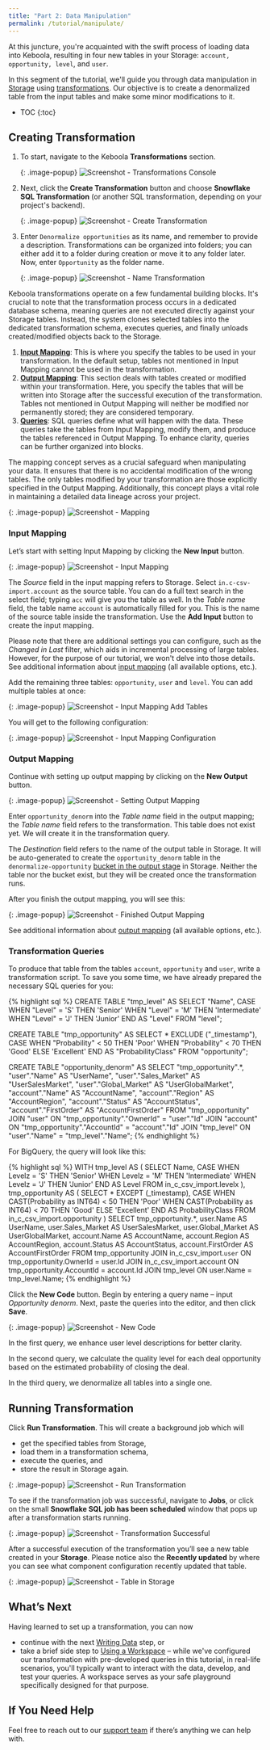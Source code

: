 ```yaml
---
title: "Part 2: Data Manipulation"
permalink: /tutorial/manipulate/
---
```


At this juncture, you're acquainted with the swift process of loading data into Keboola, resulting in four new tables in your Storage: 
`account, opportunity, level`, and `user`. 

In this segment of the tutorial, we'll guide you through data manipulation in [Storage](/storage/tables/) using [transformations](/transformations/). 
Our objective is to create a denormalized table from the input tables and make some minor modifications to it.

* TOC
{:toc}

## Creating Transformation
1. To start, navigate to the Keboola **Transformations** section.

   {: .image-popup}
   ![Screenshot - Transformations Console](/tutorial/manipulate/transformations-intro.png)

2. Next, click the **Create Transformation** button and choose **Snowflake SQL Transformation** (or another SQL transformation, depending on your project's backend).

   {: .image-popup}
   ![Screenshot - Create Transformation](/tutorial/manipulate/create-transformation.png)

3. Enter `Denormalize opportunities` as its name, and remember to provide a description. Transformations can be organized into folders;
you can either add it to a folder during creation or move it to any folder later. Now, enter `Opportunity` as the folder name.

   {: .image-popup}
   ![Screenshot - Name Transformation](/tutorial/manipulate/name-transformation.png)


Keboola transformations operate on a few fundamental building blocks. It's crucial to note that the transformation process occurs in a dedicated database schema,
meaning queries are not executed directly against your Storage tables. Instead, the system clones selected tables into the dedicated transformation schema, 
executes queries, and finally unloads created/modified objects back to the Storage.

1. [**Input Mapping**](/transformations/mappings/#input-mapping): This is where you specify the tables to be used in your transformation. In the default setup, tables not mentioned in Input Mapping cannot be used in the transformation.
2. [**Output Mapping**](/transformations/#output-mapping): This section deals with tables created or modified within your transformation. Here, you specify the tables that will be written into Storage after the successful execution of the transformation. Tables not mentioned in Output Mapping will neither be modified nor permanently stored; they are considered temporary.
3. [**Queries**](/tutorial/manipulate/#transformation-script): SQL queries define what will happen with the data. These queries take the tables from Input Mapping, modify them, and produce the tables referenced in Output Mapping. To enhance clarity, queries can be further organized into blocks.

The mapping concept serves as a crucial safeguard when manipulating your data. It ensures that there is no accidental modification of the wrong tables. The only 
tables modified by your transformation are those explicitly specified in the Output Mapping. Additionally, this concept plays a vital role in maintaining a 
detailed data lineage across your project.

{: .image-popup}
![Screenshot - Mapping](/tutorial/manipulate/mapping.png)

### Input Mapping
Let’s start with setting Input Mapping by clicking the **New Input** button.

{: .image-popup}
![Screenshot - Input Mapping](/tutorial/manipulate/input-mapping1.png)

The *Source* field in the input mapping refers to Storage. Select `in.c-csv-import.account` as the source table. You can do a full text search in the select 
field; typing `acc` will give you the table as well. In the *Table name* field, the table name `account` is automatically filled for you. This is the name of the 
source table inside the transformation. Use the **Add Input** button to create the input mapping.

Please note that there are additional settings you can configure, such as the *Changed in Last* filter, which aids in incremental processing of large tables. 
However, for the purpose of our tutorial, we won't delve into those details. See additional information about [input mapping](/transformations/mappings/#input-mapping) 
(all available options, etc.).

Add the remaining three tables: `opportunity`, `user` and `level`. You can add multiple tables at once:

{: .image-popup}
![Screenshot - Input Mapping Add Tables](/tutorial/manipulate/IM-add-tables.png)

You will get to the following configuration:

{: .image-popup}
![Screenshot - Input Mapping Configuration](/tutorial/manipulate/input-mapping3.png)

### Output Mapping
Continue with setting up output mapping by clicking on the **New Output** button.

{: .image-popup}
![Screenshot - Setting Output Mapping](/tutorial/manipulate/output-mapping1.png)

Enter `opportunity_denorm` into the *Table name* field in the output mapping; the *Table name* field refers to the transformation. This table does not exist yet. 
We will create it in the transformation query. 

The *Destination* field refers to the name of the output table in Storage. It will be auto-generated to create the `opportunity_denorm` table 
in the `denormalize-opportunity` [bucket in the output stage](/storage/tables/) in Storage. 
Neither the table nor the bucket exist, but they will be created once the transformation runs.

After you finish the output mapping, you will see this:

{: .image-popup}
![Screenshot - Finished Output Mapping](/tutorial/manipulate/output-mapping2.png)

See additional information about [output mapping](/transformations/mappings/#output-mapping) (all available options, etc.).

### Transformation Queries
To produce that table from the tables `account`, `opportunity` and `user`, write a transformation script.
To save you some time, we have already prepared the necessary SQL queries for you:

{% highlight sql %}
CREATE TABLE "tmp_level" AS
    SELECT "Name", CASE
        WHEN "Level" = 'S' THEN 'Senior'
        WHEN "Level" = 'M' THEN 'Intermediate'
        WHEN "Level" = 'J' THEN 'Junior' END AS "Level"
    FROM "level";

CREATE TABLE "tmp_opportunity" AS
    SELECT * EXCLUDE ("_timestamp"), CASE
        WHEN "Probability" < 50 THEN 'Poor'
        WHEN "Probability" < 70 THEN 'Good'
        ELSE 'Excellent' END AS "ProbabilityClass"
    FROM "opportunity";

CREATE TABLE "opportunity_denorm" AS
    SELECT "tmp_opportunity".*,
        "user"."Name" AS "UserName", "user"."Sales_Market" AS "UserSalesMarket",
        "user"."Global_Market" AS "UserGlobalMarket",
        "account"."Name" AS "AccountName", "account"."Region" AS "AccountRegion",
        "account"."Status" AS "AccountStatus", "account"."FirstOrder" AS "AccountFirstOrder"
    FROM "tmp_opportunity"
        JOIN "user" ON "tmp_opportunity"."OwnerId" = "user"."Id"
        JOIN "account" ON "tmp_opportunity"."AccountId" = "account"."Id"
        JOIN "tmp_level" ON "user"."Name" = "tmp_level"."Name";
{% endhighlight %}

For BigQuery, the query will look like this:

{% highlight sql %}
WITH tmp_level AS (
    SELECT 
        Name, 
        CASE
            WHEN Levelz = 'S' THEN 'Senior'
            WHEN Levelz = 'M' THEN 'Intermediate'
            WHEN Levelz = 'J' THEN 'Junior' 
        END AS Level
    FROM 
        in_c_csv_import.levelx
),
tmp_opportunity AS (
    SELECT 
        * EXCEPT (_timestamp), 
        CASE
            WHEN CAST(Probability as INT64) < 50 THEN 'Poor'
            WHEN CAST(Probability as INT64) < 70 THEN 'Good'
            ELSE 'Excellent' 
        END AS ProbabilityClass
    FROM 
        in_c_csv_import.opportunity
)
SELECT 
    tmp_opportunity.*,
    user.Name AS UserName, 
    user.Sales_Market AS UserSalesMarket,
    user.Global_Market AS UserGlobalMarket,
    account.Name AS AccountName, 
    account.Region AS AccountRegion,
    account.Status AS AccountStatus, 
    account.FirstOrder AS AccountFirstOrder 
FROM 
    tmp_opportunity
JOIN 
    in_c_csv_import.`user` ON tmp_opportunity.OwnerId = user.Id
JOIN 
    in_c_csv_import.account ON tmp_opportunity.AccountId = account.Id 
JOIN 
    tmp_level ON user.Name = tmp_level.Name;
{% endhighlight %}

Click the **New Code** button. Begin by entering a query name – input *Opportunity denorm*. Next, paste the queries into the editor, and then click **Save**.

{: .image-popup}
![Screenshot - New Code](/tutorial/manipulate/new-code.png)

In the first query, we enhance user level descriptions for better clarity.

In the second query, we calculate the quality level for each deal opportunity based on the estimated probability of closing the deal.

In the third query, we denormalize all tables into a single one. 

## Running Transformation
Click **Run Transformation**. This will create a background job which will
- get the specified tables from Storage,
- load them in a transformation schema,
- execute the queries, and
- store the result in Storage again.

{: .image-popup}
![Screenshot - Run Transformation](/tutorial/manipulate/new-code.png)

To see if the transformation job was successful, navigate to **Jobs**, or click on the small **Snowflake SQL job has been scheduled** window 
that pops up after a transformation starts running.

{: .image-popup}
![Screenshot - Transformation Successful](/tutorial/manipulate/transf-successful.png)

After a successful execution of the transformation you’ll see a new table created in your **Storage**. 
Please notice also the **Recently updated** by where you can see what component configuration recently updated that table.

{: .image-popup}
![Screenshot - Table in Storage](/tutorial/manipulate/table-in-storage.png)

## What’s Next
Having learned to set up a transformation, you can now
- continue with the next [Writing Data](/tutorial/write/) step, or
- take a brief side step to [Using a Workspace](/tutorial/manipulate/workspace/) – while we've configured our transformation with pre-developed queries in this tutorial, in real-life scenarios, you'll typically want to interact with the data, develop, and test your queries. A workspace serves as your safe playground specifically designed for that purpose.

## If You Need Help
Feel free to reach out to our [support team](support@keboola.com) if there’s anything we can help with.
